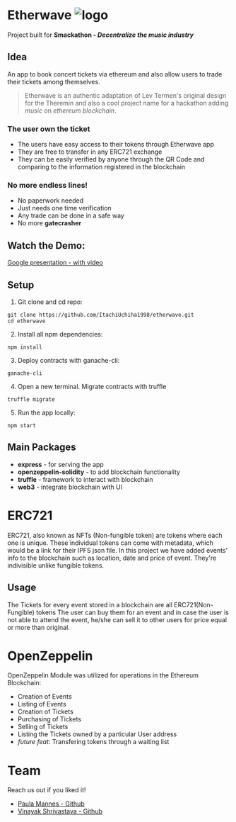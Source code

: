 # Etherwave ![logo](https://lh3.googleusercontent.com/6vBh-jeSCmoxbcL9Ntgc6zkwoE2qieU7dT8DIfMWs4jgQ6TecCujMGdrY8HIZ-gztc1jeovPSQp6YHA2lVSe=w1920-h908)

Project built for **Smackathon - _Decentralize the music industry_**

## Idea

An app to book concert tickets via ethereum and also allow users to trade their tickets among themselves.

>Etherwave is an authentic adaptation of Lev Termen's original design for the Theremin and also a cool project name for a hackathon adding _music_ on _ethereum blockchain_. 

### The user own the ticket

* The users have easy access to their tokens through Etherwave app
* They are free to transfer in any ERC721 exchange
* They can be easily verified by anyone through the QR Code and comparing to the information registered in the blockchain

### No more endless lines!
* No paperwork needed
* Just needs one time verification
* Any trade can be done in a safe way
* No more **gatecrasher**

## Watch the Demo:
[Google presentation - with video](https://docs.google.com/presentation/d/e/2PACX-1vT0gtjLemxmaykeEv3nIXJjBN0PB8wuFJ-AbzqdbuEhUxrJlp4CKo4MT5fJUhSfJUh2QClkOaPnUxBB/pub?start=false&loop=false&delayms=3000#slide=id.g3aebf1166c_0_64</a>)

## Setup
1) Git clone and cd repo:
```
git clone https://github.com/ItachiUchiha1998/etherwave.git
cd etherwave
```
2) Install all npm dependencies:
```
npm install
```
3) Deploy contracts with ganache-cli:
```
ganache-cli
```
4) Open a new terminal. Migrate contracts with truffle
```
truffle migrate
```
5) Run the app locally:
```
npm start
```

## Main Packages
* **express** - for serving the app
* **openzeppelin-solidity** - to add blockchain functionality
* **truffle** - framework to interact with blockchain 
* **web3** - integrate blockchain with UI

# ERC721 

ERC721, also known as NFTs (Non-fungible token) are tokens where each one is unique. These individual tokens can come with metadata, which would be a link for their IPFS json file. In this project we have added events' info to the blockchain such as location, date and price of event. They're indivisible unlike fungible tokens.

## Usage

The Tickets for every event stored in a blockchain are all ERC721(Non-Fungible) tokens
The user can buy them for an event and in case the user is not able to attend the event, he/she can sell it to other users for price equal or more than original.

# OpenZeppelin 
OpenZeppelin Module was utilized for operations in the Ethereum Blockchain:
* Creation of Events
* Listing of Events
* Creation of Tickets
* Purchasing of Tickets
* Selling of Tickets
* Listing the Tickets owned by a particular User address
* _future feat:_ Transfering tokens through a waiting list

# Team

Reach us out if you liked it!
* [Paula Mannes - Github](https://github.com/paulamannes)
* [Vinayak Shrivastava - Github](https://github.com/ItachiUchiha1998)
